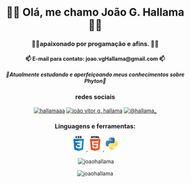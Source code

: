 <h1 align="center">🐱‍👓 Olá, me chamo João G. Hallama 🐱‍👓</h1>
<h3 align="center"> 🐱‍💻apaixonado por progamação e afins. 🐱‍💻</h3>

<h4 align="center">📫 E-mail para contato: joao.vgHallama@gmail.com 📫</h4>

<h5 align="center">🐍Atualmente estudando e aperfeiçoando meus conhecimentos sobre Phyton🐍</h5>

<h3 align="center">redes sociais</h3>
<p align="center">
<a href="https://twitter.com/hallamaaa" target="blank"><img align="center" src="https://raw.githubusercontent.com/rahuldkjain/github-profile-readme-generator/master/src/images/icons/Social/twitter.svg" alt="hallamaaa" height="30" width="40" /></a>
<a href="https://linkedin.com/in/joão vitor g. hallama" target="blank"><img align="center" src="https://raw.githubusercontent.com/rahuldkjain/github-profile-readme-generator/master/src/images/icons/Social/linked-in-alt.svg" alt="joão vitor g. hallama" height="30" width="40" /></a>
<a href="https://instagram.com/@hallama_" target="blank"><img align="center" src="https://raw.githubusercontent.com/rahuldkjain/github-profile-readme-generator/master/src/images/icons/Social/instagram.svg" alt="@hallama_" height="30" width="40" /></a>
</p>

<h3 align="center">Linguagens e ferramentas:</h3>
<p align="center"> <a href="https://www.w3schools.com/css/" target="_blank" rel="noreferrer"> <img src="https://raw.githubusercontent.com/devicons/devicon/master/icons/css3/css3-original-wordmark.svg" alt="css3" width="40" height="40"/> </a> <a href="https://www.w3.org/html/" target="_blank" rel="noreferrer"> <img src="https://raw.githubusercontent.com/devicons/devicon/master/icons/html5/html5-original-wordmark.svg" alt="html5" width="40" height="40"/> </a> <a href="https://www.python.org" target="_blank" rel="noreferrer"> <img src="https://raw.githubusercontent.com/devicons/devicon/master/icons/python/python-original.svg" alt="python" width="40" height="40"/> </a> </p>

<p align="center">&nbsp;<img align="center" src="https://github-readme-stats.vercel.app/api?username=joaohallama&show_icons=true&theme=dark&locale=en" alt="joaohallama" /></p>
<p align="center"><img align="center" src="https://github-readme-stats.vercel.app/api/top-langs?username=joaohallama&show_icons=true&theme=dark&locale=en&layout=compact" alt="joaohallama" /></p>
